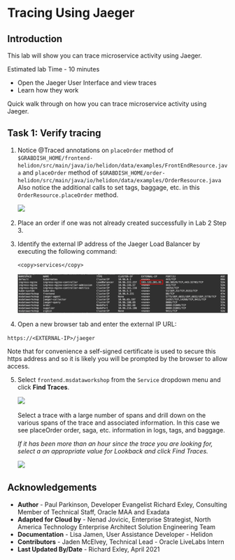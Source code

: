 # Tracing Using Jaeger

## Introduction

This lab will show you can trace microservice activity using Jaeger.

Estimated lab Time - 10 minutes

  -   Open the Jaeger User Interface and view traces
  -   Learn how they work

Quick walk through on how you can trace microservice activity using Jaeger.

[](youtube:ku9rzWFpLfA)

## Task 1: Verify tracing

1. Notice @Traced annotations on `placeOrder` method of `$GRABDISH_HOME/frontend-helidon/src/main/java/io/helidon/data/examples/FrontEndResource.java` and `placeOrder` method of `$GRABDISH_HOME/order-helidon/src/main/java/io/helidon/data/examples/OrderResource.java`
   Also notice the additional calls to set tags, baggage, etc. in this `OrderResource.placeOrder` method.

   ![](images/ordertracingsrc.png " ")

2. Place an order if one was not already created successfully in Lab 2 Step 3.

3. Identify the external IP address of the Jaeger Load Balancer by executing the following command:

    ```
    <copy>services</copy>
    ```

    ![](images/ingress-nginx-loadbalancer-externalip.png " ")

4. Open a new browser tab and enter the external IP URL:

  `https://<EXTERNAL-IP>/jaeger`

   Note that for convenience a self-signed certificate is used to secure this https address and so it is likely you will be prompted by the browser to allow access.

5. Select `frontend.msdataworkshop` from the `Service` dropdown menu and click **Find Traces**.

    ![](images/jaegertrace.png " ")

   Select a trace with a large number of spans and drill down on the various spans of the trace and associated information. In this case we see placeOrder order, saga, etc. information in logs, tags, and baggage.

   *If it has been more than an hour since the trace you are looking for, select a an appropriate value for Lookback and click Find Traces.*

    ![](images/jaegertracedetail.png " ")

## Acknowledgements
* **Author** - Paul Parkinson, Developer Evangelist
               Richard Exley, Consulting Member of Technical Staff, Oracle MAA and Exadata
* **Adapted for Cloud by** - Nenad Jovicic, Enterprise Strategist, North America Technology Enterprise Architect Solution Engineering Team
* **Documentation** - Lisa Jamen, User Assistance Developer - Helidon
* **Contributors** - Jaden McElvey, Technical Lead - Oracle LiveLabs Intern
* **Last Updated By/Date** - Richard Exley, April 2021